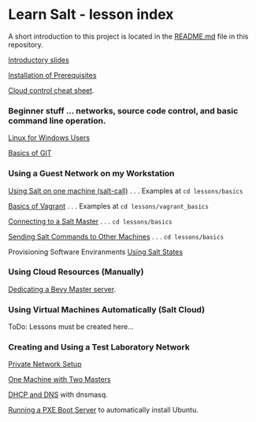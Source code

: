 # Learn Salt - lesson index

A short introduction to this project is located in
the [README.md](../README.md) file in this repository.

[Introductory slides](https://docs.google.com/presentation/d/1xHufFXGUKMWlj1rF10o6PKI0Vq7WkpCj0fgxWhqoEPk/present?usp=sharing)

[Installation of Prerequisites](installation/install.md)

[Cloud control cheat sheet](cheat_sheet.md).

### Beginner stuff ... networks, source code control, and basic command line operation.

[Linux for Windows Users](windows/Linux_for_Windows_users.md)

[Basics of GIT](git/how_to_git_stuff.md)

### Using a Guest Network on my Workstation

[Using Salt on one machine (salt-call)](basics/salt-call.md) . . . Examples at `cd lessons/basics`

[Basics of Vagrant](about_vagrant/vagrant_basics.md) . . . Examples at `cd lessons/vagrant_basics`

[Connecting to a Salt Master](basics/master.md)  . . . `cd lessons/basics`

[Sending Salt Commands to Other Machines](basics/execution.md) . . . `cd lessons/basics`

Provisioning Software Enviranments [Using Salt States](basics/states.md)

### Using Cloud Resources (Manually)

[Dedicating a Bevy Master server](networks/real_bevy_master.md).

### Using Virtual Machines Automatically (Salt Cloud)

ToDo: Lessons must be created here...

### Creating and Using a Test Laboratory Network

[Private Network Setup](networks/private_test_network.md)

[One Machine with Two Masters](networks/dual_masters.md)

[DHCP and DNS](dns_dhcp_pxe/Dynamic_Name_Server.md) with dnsmasq.

[Running a PXE Boot Server](dns_dhcp_pxe/pxe_boot.md) to automatically install Ubuntu. 
